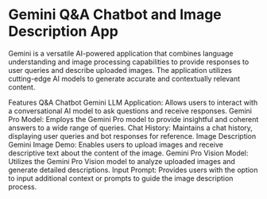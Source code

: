 # Gemini Q&A Chatbot and Image Description App

Gemini is a versatile AI-powered application that combines language understanding and image processing capabilities to provide responses to user queries and describe uploaded images. The application utilizes cutting-edge AI models to generate accurate and contextually relevant content.

Features
Q&A Chatbot
Gemini LLM Application: Allows users to interact with a conversational AI model to ask questions and receive responses.
Gemini Pro Model: Employs the Gemini Pro model to provide insightful and coherent answers to a wide range of queries.
Chat History: Maintains a chat history, displaying user queries and bot responses for reference.
Image Description
Gemini Image Demo: Enables users to upload images and receive descriptive text about the content of the image.
Gemini Pro Vision Model: Utilizes the Gemini Pro Vision model to analyze uploaded images and generate detailed descriptions.
Input Prompt: Provides users with the option to input additional context or prompts to guide the image description process.
